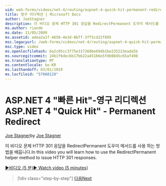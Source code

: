 ```yaml
---
uid: web-forms/videos/net-4/routing/aspnet-4-quick-hit-permanent-redirect
title: 영구 리디렉션 | Microsoft Docs
author: JoeStagner
description: 이 비디오 문제 HTTP 301 응답을 RedirectPermanent 도우미 메서드를 사용 하는 방법을 배웁니다.
ms.author: riande
ms.date: 11/05/2009
ms.assetid: adea2a1f-4650-4e3d-8bff-3ff5cd22f895
msc.legacyurl: /web-forms/videos/net-4/routing/aspnet-4-quick-hit-permanent-redirect
msc.type: video
ms.openlocfilehash: 6a2c05cc3775e317269be69db1be235223eada5b
ms.sourcegitcommit: 24b1f6decbb17bb22a45166e5fdb0845c65af498
ms.translationtype: MT
ms.contentlocale: ko-KR
ms.lasthandoff: 03/01/2019
ms.locfileid: "57060120"
---
```

<a name="aspnet-4-quick-hit---permanent-redirect"></a><span data-ttu-id="46640-103">ASP.NET 4 "빠른 Hit"-영구 리디렉션</span><span class="sxs-lookup"><span data-stu-id="46640-103">ASP.NET 4 "Quick Hit" - Permanent Redirect</span></span>
====================
<span data-ttu-id="46640-104">[Joe Stagner](https://github.com/JoeStagner)</span><span class="sxs-lookup"><span data-stu-id="46640-104">by [Joe Stagner](https://github.com/JoeStagner)</span></span>

<span data-ttu-id="46640-105">이 비디오 문제 HTTP 301 응답을 RedirectPermanent 도우미 메서드를 사용 하는 방법을 배웁니다.</span><span class="sxs-lookup"><span data-stu-id="46640-105">In this video you will learn how to use the RedirectPermanent helper method to issue HTTP 301 responses.</span></span> 

[<span data-ttu-id="46640-106">&#9654;비디오 (5 분)</span><span class="sxs-lookup"><span data-stu-id="46640-106">&#9654; Watch video (5 minutes)</span></span>](https://channel9.msdn.com/Blogs/ASP-NET-Site-Videos/aspnet-4-quick-hit-permanent-redirect)

> [!div class="step-by-step"]
> [<span data-ttu-id="46640-107">다음</span><span class="sxs-lookup"><span data-stu-id="46640-107">Next</span></span>](aspnet-4-quick-hit-imperative-webforms-routing.md)
